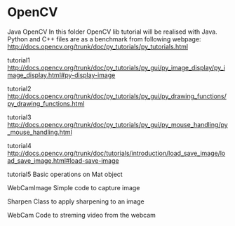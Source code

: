 OpenCV
======

Java OpenCV
In this folder OpenCV lib tutorial will be realised with Java.
Python and C++ files are as a benchmark from following webpage:
http://docs.opencv.org/trunk/doc/py_tutorials/py_tutorials.html

tutorial1
http://docs.opencv.org/trunk/doc/py_tutorials/py_gui/py_image_display/py_image_display.html#py-display-image

tutorial2
http://docs.opencv.org/trunk/doc/py_tutorials/py_gui/py_drawing_functions/py_drawing_functions.html

tutorial3
http://docs.opencv.org/trunk/doc/py_tutorials/py_gui/py_mouse_handling/py_mouse_handling.html

tutorial4
http://docs.opencv.org/trunk/doc/tutorials/introduction/load_save_image/load_save_image.html#load-save-image

tutorial5
Basic operations on Mat object

WebCamImage
Simple code to capture image

Sharpen
Class to apply sharpening to an image

WebCam
Code to streming video from the webcam
